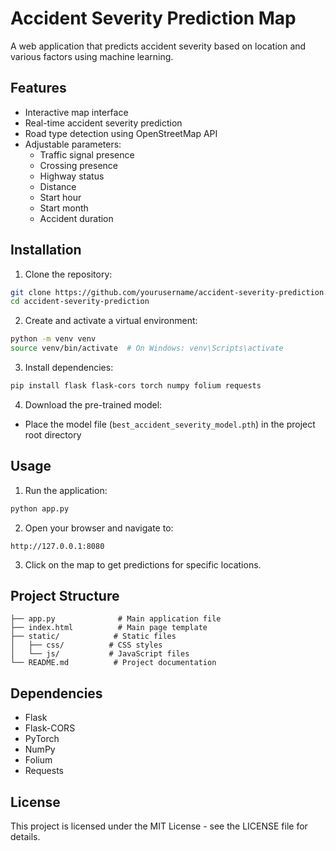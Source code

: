 # Accident Severity Prediction Map

A web application that predicts accident severity based on location and various factors using machine learning.

## Features

- Interactive map interface
- Real-time accident severity prediction
- Road type detection using OpenStreetMap API
- Adjustable parameters:
  - Traffic signal presence
  - Crossing presence
  - Highway status
  - Distance
  - Start hour
  - Start month
  - Accident duration

## Installation

1. Clone the repository:
```bash
git clone https://github.com/yourusername/accident-severity-prediction.git
cd accident-severity-prediction
```

2. Create and activate a virtual environment:
```bash
python -m venv venv
source venv/bin/activate  # On Windows: venv\Scripts\activate
```

3. Install dependencies:
```bash
pip install flask flask-cors torch numpy folium requests
```

4. Download the pre-trained model:
- Place the model file (`best_accident_severity_model.pth`) in the project root directory

## Usage

1. Run the application:
```bash
python app.py
```

2. Open your browser and navigate to:
```
http://127.0.0.1:8080
```

3. Click on the map to get predictions for specific locations.

## Project Structure

```
├── app.py              # Main application file
├── index.html          # Main page template
├── static/            # Static files
│   ├── css/          # CSS styles
│   └── js/           # JavaScript files
└── README.md          # Project documentation
```

## Dependencies

- Flask
- Flask-CORS
- PyTorch
- NumPy
- Folium
- Requests

## License

This project is licensed under the MIT License - see the LICENSE file for details.

